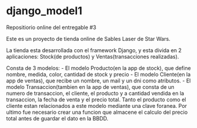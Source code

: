 # django_model1
Repositiorio online del entregable #3

Este es un proyecto de tienda online de Sables Laser de Star Wars.

La tienda esta desarrollada con el framework Django, y esta divida en 2 aplicaciones: Stock(de productos) y Ventas(transacciones realizadas).

Consta de 3 modelos: 
    - El modelo Producto(en la app de stock), que define nombre, medida, color, cantidad de stock y precio
    - El modelo Cliente(en la app de ventas), que recibe un nombre, un mail y un dni como atributos.
    - El modelo Transaccion(tambien en la app de ventas), que consta de un numero de transaccion, el cliente, el producto y a cantidad vendida en la transaccion, la fecha de venta y el precio total. Tanto el producto como el cliente estan relacionados a este modelo mediante una clave foranea.
    Por ultimo fue necesario crear una funcion que almacene el calculo del precio total antes de guardar el dato en la BBDD.

